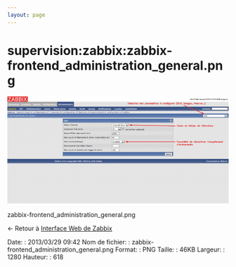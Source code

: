 ```yaml
---
layout: page
---
```


supervision:zabbix:zabbix-frontend\_administration\_general.png
===============================================================

[![zabbix-frontend\_administration\_general.png](../../../assets/media/supervision/zabbix/zabbix-frontend_administration_general.png@cache=&w=900&h=434 "zabbix-frontend_administration_general.png")](../../../assets/media/supervision/zabbix/zabbix-frontend_administration_general.png@cache= "Afficher le fichier original")

zabbix-frontend\_administration\_general.png

← Retour à [Interface Web de
Zabbix](../../../zabbix/zabbix-interface.html "zabbix:zabbix-interface")

Date:
:   2013/03/29 09:42
Nom de fichier:
:   zabbix-frontend\_administration\_general.png
Format:
:   PNG
Taille:
:   46KB
Largeur:
:   1280
Hauteur:
:   618

